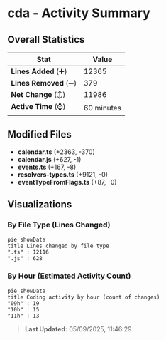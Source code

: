 # cda - Activity Summary 

## Overall Statistics

| Stat                   | Value                                                             |
| ---------------------- | ----------------------------------------------------------------- |
| **Lines Added** (➕)   | 12365                                          |
| **Lines Removed** (➖) | 379                                        |
| **Net Change** (↕)    | 11986                |
| **Active Time** (⌚)   | 60 minutes |


## Modified Files
- **calendar.ts** (+2363, -370)
- **calendar.js** (+627, -1)
- **events.ts** (+167, -8)
- **resolvers-types.ts** (+9121, -0)
- **eventTypeFromFlags.ts** (+87, -0)

## Visualizations

### By File Type (Lines Changed)

```mermaid
pie showData
title Lines changed by file type
".ts" : 12116
".js" : 628
```

### By Hour (Estimated Activity Count)

```mermaid
pie showData
title Coding activity by hour (count of changes)
"09h" : 19
"10h" : 15
"11h" : 13
```


> **Last Updated:** 05/09/2025, 11:46:29